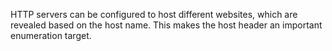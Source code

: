HTTP servers can be configured to host different websites, which are
revealed based on the host name. This makes the host header an important
enumeration target.
